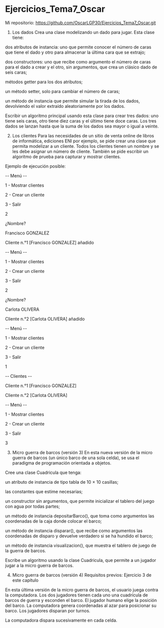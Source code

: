 # Ejercicios_Tema7_Oscar

Mi repositorio: https://github.com/OscarLGP30/Ejercicios_Tema7_Oscar.git



1. Los dados
Crea una clase modelizando un dado para jugar. Esta clase tiene:

dos atributos de instancia: uno que permite conocer el número de caras que tiene el dado y otro para almacenar la última cara que se extrajo;

dos constructores: uno que recibe como argumento el número de caras para el dado a crear y el otro, sin argumentos, que crea un clásico dado de seis caras; 

métodos getter para los dos atributos;

un método setter, solo para cambiar el número de caras;

un método de instancia que permite simular la tirada de los dados, devolviendo el valor extraído aleatoriamente por los dados.

Escribir un algoritmo principal usando esta clase para crear tres dados: uno tiene seis caras, otro tiene diez caras y el último tiene doce caras. Los tres dados se lanzan hasta que la suma de los dados sea mayor o igual a veinte.

2. Los clientes
Para las necesidades de un sitio de venta online de libros de informática, ediciones ENI por ejemplo, se pide crear una clase que permita modelizar a un cliente. Todos los clientes tienen un nombre y se les debe asignar un número de cliente. También se pide escribir un algoritmo de prueba para capturar y mostrar clientes.

Ejemplo de ejecución posible:

-- Menú --

1 - Mostrar clientes

2 - Crear un cliente

3 - Salir

2

¿Nombre?

Francisco GONZALEZ

Cliente n.°1 [Francisco GONZALEZ] añadido

-- Menú --

1 - Mostrar clientes

2 - Crear un cliente

3 - Salir

2

¿Nombre?

Carlota OLIVERA

Cliente n.°2 [Carlota OLIVERA] añadido

-- Menú --

1 - Mostrar clientes

2 - Crear un cliente

3 - Salir

1

-- Clientes --

Cliente n.°1 [Francisco GONZALEZ]

Cliente n.°2 [Carlota OLIVERA]

-- Menú --

1 - Mostrar clientes

2 - Crear un cliente

3 - Salir

3

3. Micro guerra de barcos (versión 3)
En esta nueva versión de la micro guerra de barcos (un único barco de una sola celda), se usa el paradigma de programación orientada a objetos.

Cree una clase Cuadricula que tenga:

un atributo de instancia de tipo tabla de 10 × 10 casillas;

las constantes que estime necesarias;

un constructor sin argumentos, que permite inicializar el tablero del juego con agua por todas partes;

un método de instancia depositarBarco(), que toma como argumentos las coordenadas de la caja donde colocar el barco;

un método de instancia disparar(), que recibe como argumentos las coordenadas de disparo y devuelve verdadero si se ha hundido el barco;

un método de instancia visualizacion(), que muestra el tablero de juego de la guerra de barcos.

Escribe un algoritmo usando la clase Cuadricula, que permite a un jugador jugar a la micro guerra de barcos.

4. Micro guerra de barcos (versión 4)
Requisitos previos: Ejercicio 3 de este capítulo

En esta última versión de la micro guerra de barcos, el usuario juega contra la computadora. Los dos jugadores tienen cada uno una cuadrícula de barcos de guerra y esconden el barco. El jugador humano elige la posición del barco. La computadora genera coordenadas al azar para posicionar su barco. Los jugadores disparan por turnos.

La computadora dispara sucesivamente en cada celda.
